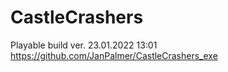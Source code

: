 # CastleCrashers

Playable build ver. 23.01.2022 13:01
https://github.com/JanPalmer/CastleCrashers_exe
